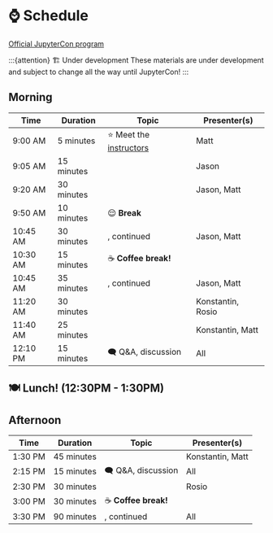 # ⌚ Schedule

[Official JupyterCon program](https://events.linuxfoundation.org/jupytercon/program/schedule/)

:::{attention} 🏗️  Under development
These materials are under development and subject to change all the way until
JupyterCon!
:::


## Morning

| Time      | Duration    | Topic                                                                             | Presenter(s)      |
|-----------|-------------|-----------------------------------------------------------------------------------|-------------------|
| 9:00 AM   | 5 minutes   | ⭐ Meet the [instructors](./00-instructors.md)                                    | Matt              |
| 9:05 AM   | 15 minutes  | [](./04-materials/01-exploring-extensions.md)                                     | Jason             |
| 9:20 AM   | 30 minutes  | [](./04-materials/02-anatomy-of-extensions.md)                                    | Jason, Matt       |
| 9:50 AM   | 10 minutes  | 😌 **Break**                                                                      |                   |
| 10:45 AM  | 30 minutes  | [](./04-materials/02-anatomy-of-extensions.md), continued                         | Jason, Matt       |
| 10:30 AM  | 15 minutes  | ☕️ **Coffee break!**                                                              |                   |
| 10:45 AM  | 35 minutes  | [](./04-materials/02-anatomy-of-extensions.md), continued                         | Jason, Matt       |
| 11:20 AM  | 30 minutes  | [](./04-materials/03-debugging.md)                                                | Konstantin, Rosio |
| 11:40 AM  | 25 minutes  | [](./04-materials/04-show-and-tell.md)                                            | Konstantin, Matt  |
| 12:10 PM  | 15 minutes  | 🗨️ Q&A, discussion                                                                | All               |


## 🍽️ Lunch! (12:30PM - 1:30PM)


## Afternoon

| Time      | Duration    | Topic                                                                                              | Presenter(s)      |
|-----------|-------------|----------------------------------------------------------------------------------------------------|-------------------|
| 1:30 PM   | 45 minutes  | [](./04-materials/05-developing-with-ai.md)                                                        | Konstantin, Matt  |
| 2:15 PM   | 15 minutes  | 🗨️ Q&A, discussion                                                                                 | All               |
| 2:30 PM   | 30 minutes  | [](./04-materials/06-working-on-your-own.md)                                                       | Rosio             |
| 3:00 PM   | 30 minutes  | ☕️ **Coffee break!**                                                                               |                   |
| 3:30 PM   | 90 minutes  | [](./04-materials/06-working-on-your-own.md), continued                                            | All               |
